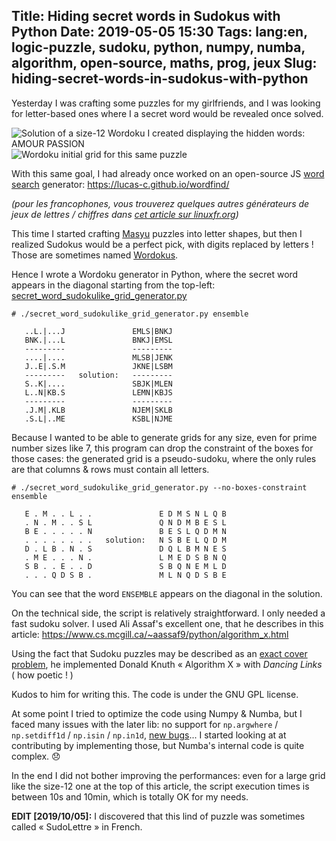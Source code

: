 Title: Hiding secret words in Sudokus with Python
Date: 2019-05-05 15:30
Tags: lang:en, logic-puzzle, sudoku, python, numpy, numba, algorithm, open-source, maths, prog, jeux
Slug: hiding-secret-words-in-sudokus-with-python
---

Yesterday I was crafting some puzzles for my girlfriends,
and I was looking for letter-based ones where I a secret word
would be revealed once solved.

![Solution of a size-12 Wordoku I created displaying the hidden words: AMOUR PASSION](images/2019/05/sudoku-letters-amourpassion-solution.png)
![Wordoku initial grid for this same puzzle](images/2019/05/sudoku-letters-amourpassion-grid.png)

With this same goal, I had already once worked on an open-source JS
[word search](https://en.wikipedia.org/wiki/Word_search) generator:
<https://lucas-c.github.io/wordfind/>

_(pour les francophones, vous trouverez quelques autres générateurs de jeux de lettres / chiffres dans [cet article sur linuxfr.org](https://linuxfr.org/news/generateurs-de-jeux-de-lettres-chiffres-libres))_

This time I started crafting [Masyu](https://fr.wikipedia.org/wiki/Masyu) puzzles into letter shapes,
but then I realized Sudokus would be a perfect pick, with digits replaced by letters !
Those are sometimes named [Wordokus](https://en.wikipedia.org/wiki/Sudoku#Alphabetical_Sudoku).

Hence I wrote a Wordoku generator in Python,
where the secret word appears in the diagonal starting from the top-left:
[secret_word_sudokulike_grid_generator.py](https://github.com/Lucas-C/dotfiles_and_notes/blob/master/languages/python/secret_word_sudokulike_grid_generator.py)

```
# ./secret_word_sudokulike_grid_generator.py ensemble

   ..L.|...J               EMLS|BNKJ
   BNK.|...L               BNKJ|EMSL
   ---------               ---------
   ....|....               MLSB|JENK
   J..E|.S.M               JKNE|LSBM
   ---------   solution:   ---------
   S..K|....               SBJK|MLEN
   L..N|KB.S               LEMN|KBJS
   ---------               ---------
   .J.M|.KLB               NJEM|SKLB
   .S.L|..ME               KSBL|NJME
```

Because I wanted to be able to generate grids for any size, even for prime number sizes like 7,
this program can drop the constraint of the boxes for those cases:
the generated grid is a pseudo-sudoku, where the only rules are that columns & rows must contain all letters.

```
# ./secret_word_sudokulike_grid_generator.py --no-boxes-constraint ensemble

   E . M . . L . .               E D M S N L Q B
   . N . M . . S L               Q N D M B E S L
   B E . . . . . N               B E S L Q D M N
   . . . . . . . .   solution:   N S B E L Q D M
   D . L B . N . S               D Q L B M N E S
   . M E . . . N .               L M E D S B N Q
   S B . . E . . D               S B Q N E M L D
   . . . Q D S B .               M L N Q D S B E
```

You can see that the word `ENSEMBLE` appears on the diagonal in the solution.

On the technical side, the script is relatively straightforward.
I only needed a fast sudoku solver.
I used Ali Assaf's excellent one, that he describes in this article:
<https://www.cs.mcgill.ca/~aassaf9/python/algorithm_x.html>

Using the fact that Sudoku puzzles may be described as an [exact cover problem](https://en.wikipedia.org/wiki/Exact_cover#Sudoku),
he implemented Donald Knuth « Algorithm X » with _Dancing Links_ ( how poetic ! )

Kudos to him for writing this. The code is under the GNU GPL license.

At some point I tried to optimize the code using Numpy & Numba,
but I faced many issues with the later lib:
no support for `np.argwhere` / `np.setdiff1d` / `np.isin` / `np.in1d`,
[new bugs](https://github.com/numba/numba/issues/4053)...
I started looking at at contributing by implementing those,
but Numba's internal code is quite complex. 😞

In the end I did not bother improving the performances:
even for a large grid like the size-12 one at the top of this article,
the script execution times is between 10s and 10min,
which is totally OK for my needs.

**EDIT [2019/10/05]:** I discovered that this lind of puzzle was sometimes called « SudoLettre » in French.

<script>
document.querySelectorAll('article img').forEach(img => img.title = img.alt)
</script>

<!--
| |S| | |P| |M|R| |O|W| |
|-|-|-|-|-|-|-|-|-|-|-|-|
| | |W|L| |G|O| |I| | |P|
|U| | | |L| | |W| |A| | |
|I| |P| | | | |A| |R| | |
|S|L|A| |R| | |N| | |P|I|
|W| | | |I|P|S| | | | | |
|N| | |S| | | |G| |P| | |
| |P| |O| | | |S|L| | |A|
|G|A| | |U| |I|P| | |R|O|
|O| | |G| | |U| | |I|S| |
| | | | | | | | |M| | |W|
| |W|U| | | | | | |L|A| |

<br>

A|S|G|N|P|I|M|R|U|O|W|L
-|-|-|-|-|-|-|-|-|-|-|-
R|M|W|L|A|G|O|U|I|S|N|P
U|I|O|P|L|S|N|W|R|A|M|G
I|O|P|U|M|W|L|A|N|R|G|S
S|L|A|M|R|U|G|N|O|W|P|I
W|G|N|R|I|P|S|O|A|M|L|U
N|U|R|S|O|L|A|G|W|P|I|M
M|P|I|O|N|R|W|S|L|G|U|A
G|A|L|W|U|M|I|P|S|N|R|O
O|N|M|G|W|A|U|L|P|I|S|R
L|R|S|A|G|N|P|I|M|U|O|W
P|W|U|I|S|O|R|M|G|L|A|N
-->

<style>
article img { display: inline-block; }
article pre { line-height: 1rem; }

td, th {
  font-weight: normal;
  font-size: 2rem;
  font-size: 2rem;
  padding: 0;
  width: 2.5rem;
  height: 2.5rem;
  text-align: center;
}

td:nth-of-type(4), th:nth-of-type(4),
td:nth-of-type(8), th:nth-of-type(8) {
  border-right: 3px solid black;
}
tr:nth-of-type(3), tr:nth-of-type(6), tr:nth-of-type(9) {
  border-top: 3px solid black;
}
th:nth-of-type(1),
tr:nth-child(1) td:nth-of-type(2),
tr:nth-child(2) td:nth-of-type(3),
tr:nth-child(3) td:nth-of-type(4),
tr:nth-child(4) td:nth-of-type(5),
tr:nth-child(5) td:nth-of-type(6),
tr:nth-child(6) td:nth-of-type(7),
tr:nth-child(7) td:nth-of-type(8),
tr:nth-child(8) td:nth-of-type(9),
tr:nth-child(9) td:nth-of-type(10),
tr:nth-child(10) td:nth-of-type(11),
tr:nth-child(11) td:nth-of-type(12) {
  background-color: #ffc4c4;
}
</style>
